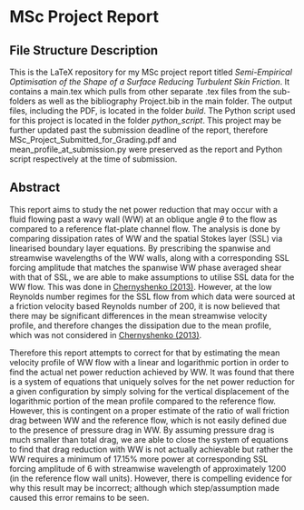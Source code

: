 # MSc Project Report

<script type="text/x-mathjax-config">
MathJax.Hub.Config({
tex2jax: {
inlineMath: [['$','$'], ['\\(','\\)']],
processEscapes: true},
jax: ["input/TeX","input/MathML","input/AsciiMath","output/CommonHTML"],
extensions: ["tex2jax.js","mml2jax.js","asciimath2jax.js","MathMenu.js","MathZoom.js","AssistiveMML.js", "[Contrib]/a11y/accessibility-menu.js"],
TeX: {
extensions: ["AMSmath.js","AMSsymbols.js","noErrors.js","noUndefined.js"],
equationNumbers: {
autoNumber: "AMS"
}
}
});
</script>
## File Structure Description

This is the LaTeX repository for my MSc project report titled _Semi-Empirical Optimisation of the Shape of a Surface Reducing Turbulent Skin Friction_. It contains a main.tex which pulls from other separate .tex files from the sub-folders as well as the bibliography Project.bib in the main folder. The output files, including the PDF, is located in the folder _build_. The Python script used for this project is located in the folder _python\_script_. This project may be further updated past the submission deadline of the report, therefore MSc\_Project\_Submitted\_for\_Grading.pdf and mean\_profile\_at\_submission.py were preserved as the report and Python script respectively at the time of submission.

## Abstract
This report aims to study the net power reduction that may occur with a fluid flowing past a wavy wall (WW) at an oblique angle $\theta$ to the flow as compared to a reference flat-plate channel flow. The analysis is done by comparing dissipation rates of WW and the spatial Stokes layer (SSL) via linearised boundary layer equations. By prescribing the spanwise and streamwise wavelengths of the WW walls, along with a corresponding SSL forcing amplitude that matches the spanwise WW phase averaged shear with that of SSL, we are able to make assumptions to utilise SSL data for the WW flow. This was done in [Chernyshenko (2013)](https://arxiv.org/abs/1304.4638). However, at the low Reynolds number regimes for the SSL flow from which data were sourced at a friction velocity based Reynolds number of 200, it is now believed that there may be significant differences in the mean streamwise velocity profile, and therefore changes the dissipation due to the mean profile, which was not considered in [Chernyshenko (2013)](https://arxiv.org/abs/1304.4638).

Therefore this report attempts to correct for that by estimating the mean velocity profile of WW flow with a linear and logarithmic portion in order to find the actual net power reduction achieved by WW. It was found that there is a system of equations that uniquely solves for the net power reduction for a given configuration by simply solving for the vertical displacement of the logarithmic portion of the mean profile compared to the reference flow. However, this is contingent on a proper estimate of the ratio of wall friction drag between WW and the reference flow, which is not easily defined due to the presence of pressure drag in WW. By assuming pressure drag is much smaller than total drag, we are able to close the system of equations to find that drag reduction with WW is not actually achievable but rather the WW requires a minimum of 17.15\% more power at corresponding SSL forcing amplitude of 6 with streamwise wavelength of approximately 1200 (in the reference flow wall units). However, there is compelling evidence for why this result may be incorrect; although which step/assumption made caused this error remains to be seen.
